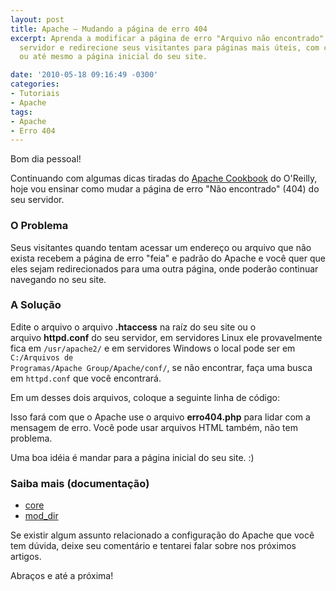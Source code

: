 ```yaml
---
layout: post
title: Apache – Mudando a página de erro 404
excerpt: Aprenda a modificar a página de erro "Arquivo não encontrado" (404) do seu
  servidor e redirecione seus visitantes para páginas mais úteis, com conteúdo relevante
  ou até mesmo a página inicial do seu site.

date: '2010-05-18 09:16:49 -0300'
categories:
- Tutoriais
- Apache
tags:
- Apache
- Erro 404
---
```

Bom dia pessoal!

Continuando com algumas dicas tiradas do [Apache Cookbook](http://oreilly.com/catalog/9780596001919) do O'Reilly, hoje vou ensinar como mudar a página de erro "Não encontrado" (404) do seu servidor.

### O Problema
Seus visitantes quando tentam acessar um endereço ou arquivo que não exista recebem a página de erro "feia" e padrão do Apache e você quer que eles sejam redirecionados para uma outra página, onde poderão continuar navegando no seu site.

### A Solução
Edite o arquivo o arquivo <strong>.htaccess</strong> na raíz do seu site ou o arquivo <strong>httpd.conf</strong> do seu servidor, em servidores Linux ele provavelmente fica em <code>/usr/apache2/</code> e em servidores Windows o local pode ser em <code>C:/Arquivos de Programas/Apache Group/Apache/conf/</code>, se não encontrar, faça uma busca em <code>httpd.conf</code> que você encontrará.

Em um desses dois arquivos, coloque a seguinte linha de código:


<div data-gist-id="b5d0664b55facdb39908" data-gist-show-loading="false"></div>

Isso fará com que o Apache use o arquivo <strong>erro404.php</strong> para lidar com a mensagem de erro. Você pode usar arquivos HTML também, não tem problema.

Uma boa idéia é mandar para a página inicial do seu site. :)

### Saiba mais (documentação)

* [core](http://httpd.apache.org/docs/2.2/mod/core.html#errordocument)
* [mod_dir](http://httpd.apache.org/docs/2.2/mod/mod_dir.html)

Se existir algum assunto relacionado a configuração do Apache que você tem dúvida, deixe seu comentário e tentarei falar sobre nos próximos artigos.

Abraços e até a próxima!

